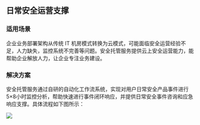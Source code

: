 ## 日常安全运营支撑
### 适用场景
企业业务部署架构从传统 IT 机房模式转换为云模式，可能面临安全运营经验不足，人力缺失，监控系统不完善等问题。安全托管服务提供云上安全运营能力，能帮助企业解放人力，让企业专注业务建设。
### 解决方案
安全托管服务通过自研的自动化工作流系统，实现对用户日常安全产品事件进行5×8小时监控分析，帮助快速进行事件闭环响应，并提供日常安全事件咨询和应急响应支撑。具体流程如下图所示：

![](https://main.qcloudimg.com/raw/7f77dfc2dc1ec11cff28a1d99e09909b.png)
